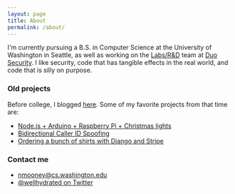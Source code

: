 ```yaml
---
layout: page
title: About
permalink: /about/
---
```


I'm currently pursuing a B.S. in Computer Science at the University of Washington in Seattle, as well as working on the [Labs/R&D](https://duo.com/labs) team at [Duo Security](https://duo.com/). I like security, code that has tangible effects in the real world, and code that is silly on purpose.

### Old projects
Before college, I blogged [here](http://www.gnewt.at/). Some of my favorite projects from that time are:

* [Node.js + Arduino + Raspberry Pi + Christmas lights](http://www.gnewt.at/blog/2013/09/christmas-lights-with-node-js-arduino-raspberry-pi/)
* [Bidirectional Caller ID Spoofing](http://www.gnewt.at/blog/2012/07/asterisk-bidirectional-cid-spoofing/)
* [Ordering a bunch of shirts with Django and Stripe](http://www.gnewt.at/blog/2014/04/bhs-shirt-sales-with-django/)

### Contact me

* [nmooney@cs.washington.edu](mailto:nmooney@cs.washington.edu)
* [@wellhydrated on Twitter](https://twitter.com/wellhydrated)
